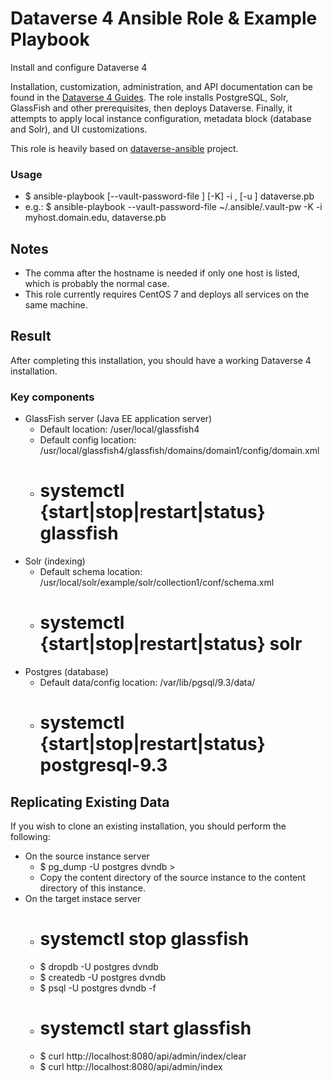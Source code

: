 # Dataverse 4 Ansible Role & Example Playbook
Install and configure Dataverse 4

Installation, customization, administration, and API documentation can be found in the [Dataverse 4 Guides](http://guides.dataverse.org/en/latest/).
The role installs PostgreSQL, Solr, GlassFish and other prerequisites, then deploys Dataverse.
Finally, it attempts to apply local instance configuration, metadata block (database and Solr), and UI customizations.

This role is heavily based on [dataverse-ansible](https://github.com/IQSS/dataverse-ansible) project.

### Usage
  * $ ansible-playbook [--vault-password-file <vault-password-file>] [-K] -i <dataverse-host-name>, [-u <ssh-username>] dataverse.pb
  * e.g.: $ ansible-playbook --vault-password-file ~/.ansible/.vault-pw -K -i myhost.domain.edu, dataverse.pb

## Notes
* The comma after the hostname is needed if only one host is listed, which is probably the normal case.
* This role currently requires CentOS 7 and deploys all services on the same machine.

## Result
After completing this installation, you should have a working Dataverse 4 installation.

### Key components
* GlassFish server (Java EE application server)
  * Default location: /user/local/glassfish4
  * Default config location: /usr/local/glassfish4/glassfish/domains/domain1/config/domain.xml
  * # systemctl {start|stop|restart|status} glassfish
* Solr (indexing)
  * Default schema location: /usr/local/solr/example/solr/collection1/conf/schema.xml
  * # systemctl {start|stop|restart|status} solr
* Postgres (database)
  * Default data/config location: /var/lib/pgsql/9.3/data/
  * # systemctl {start|stop|restart|status} postgresql-9.3


## Replicating Existing Data
If you wish to clone an existing installation, you should perform the following:
* On the source instance server
  * $ pg_dump -U postgres dvndb > <source-db-dump-file>
  * Copy the content directory of the source instance to the content directory of this instance.
* On the target instace server
  * # systemctl stop glassfish
  * $ dropdb -U postgres dvndb
  * $ createdb -U postgres dvndb
  * $ psql -U postgres dvndb -f <source-db-dump-file>
  * # systemctl start glassfish
  * $ curl http://localhost:8080/api/admin/index/clear
  * $ curl http://localhost:8080/api/admin/index
